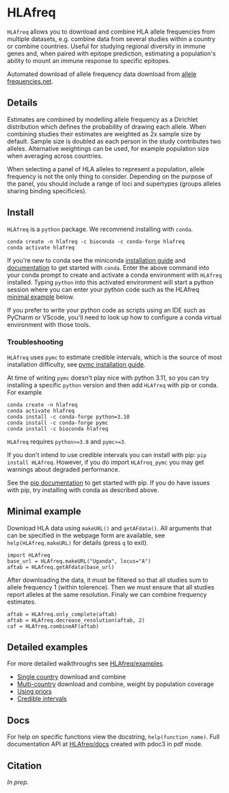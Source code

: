 # HLAfreq

`HLAfreq` allows you to download and combine HLA allele
frequencies from multiple datasets, e.g. combine data from
several studies within a country or combine countries.
Useful for studying regional diversity in immune genes
and, when paired with epitope prediction, estimating a population's
ability to mount an immune response to specific epitopes.

Automated download of allele frequency data download from 
[allele frequencies.net](http://www.allelefrequencies.net/).

## Details
Estimates are combined by modelling allele frequency as a 
Dirichlet distribution which defines the probability of drawing each
allele. When combining studies their estimates are weighted as 2x sample size by
default. Sample size is doubled as each person in the study
contributes two alleles. Alternative weightings can be used,
for example population size when averaging across countries.

When selecting a panel of HLA alleles to represent a population,
allele frequency is not the only thing to consider. Depending on
the purpose of the panel, you should include a range of loci and
supertypes (groups alleles sharing binding specificies).

## Install
`HLAfreq` is a `python` package. We recommend installing
with `conda`.
```
conda create -n hlafreq -c bioconda -c conda-forge hlafreq
conda activate hlafreq
```
If you're new to conda see the miniconda [installation guide](https://conda.io/projects/conda/en/stable/user-guide/install/index.html) and [documentation](https://docs.conda.io/projects/conda/en/stable/user-guide/index.html)
to get started with `conda`.
Enter the above command into your conda prompt to create and
activate a conda environment with `HLAfreq` installed.
Typing `python` into this activated environment will start
a python session where you can enter your python code such as
the HLAfreq [minimal example](#minimal-example) below.

If you prefer to write your python code as scripts using an IDE such as
PyCharm or VScode, you'll need to look up how to configure a conda
virtual environment with those tools.

### Troubleshooting
`HLAfreq` uses `pymc` to estimate credible intervals,
which is the source of most installation difficulty, see
[pymc installation guide](https://www.pymc.io/projects/docs/en/stable/installation.html).

At time of writing `pymc` doesn't play nice with python 3.11, so
you can try installing a specific `python` version
and then add `HLAfreq` with pip or conda.
For example
```
conda create -n hlafreq
conda activate hlafreq
conda install -c conda-forge python=3.10
conda install -c conda-forge pymc
conda install -c bioconda hlafreq
```

`HLAfreq` requires `python>=3.8` and `pymc>=3`.

If you don't intend to use credible intervals you can install
with pip: `pip install HLAfreq`.
However, if you do import `HLAfreq_pymc` you may get warnings
about degraded performance.

See the [pip documentation](https://pip.pypa.io/en/stable/)
to get started with pip. If you do have issues with pip,
try installing with conda as described above.

## Minimal example
Download HLA data using `makeURL()` and `getAFdata()`.
All arguments that can be specified in the webpage form are available,
see `help(HLAfreq.makeURL)` for details (press `q` to exit).
```
import HLAfreq
base_url = HLAfreq.makeURL("Uganda", locus="A")
aftab = HLAfreq.getAFdata(base_url)
```

After downloading the data, it must be filtered so that all studies
sum to allele frequency 1 (within tolerence). Then we must ensure
that all studies report alleles at the same resolution.
Finaly we can combine frequency estimates.
```
aftab = HLAfreq.only_complete(aftab)
aftab = HLAfreq.decrease_resolution(aftab, 2)
caf = HLAfreq.combineAF(aftab)
```

## Detailed examples
For more detailed walkthroughs see [HLAfreq/examples](https://github.com/Vaccitech/HLAfreq/tree/main/examples).

- [Single country](https://github.com/Vaccitech/HLAfreq/blob/main/examples/single_country.ipynb) download and combine
- [Multi-country](https://github.com/Vaccitech/HLAfreq/blob/main/examples/multi_country.ipynb) download and combine, weight by population coverage
- [Using priors](https://github.com/Vaccitech/HLAfreq/blob/main/examples/working_with_priors.ipynb)
- [Credible intervals](https://github.com/Vaccitech/HLAfreq/blob/main/examples/credible_intervals.ipynb)

## Docs
For help on specific functions view the docstring, `help(function_name)`.
Full documentation API at [HLAfreq/docs](https://github.com/Vaccitech/HLAfreq/blob/main/docs/HLAfreq.md)
created with pdoc3 in pdf mode.

<!-- ## Developer notes
# Install in dev mode
pip install -e HLAfreq

Update version in setup.py

Update documentation with `pdoc --pdf -o docs/ src/HLAfreq/ > docs/HLAfreq.md`.

Run tests `pytest` 

# Clear old build info
rm -rf build dist src/*.egg-info 

Build with `python -m build`.

twine check dist/*

# Upload to test pypi
twine upload --repository testpypi dist/*

# Install from test pypi
python3 -m pip install --extra-index-url https://test.pypi.org/simple/ HLAfreq

# Upload to pypi
twine upload dist/*
-->

## Citation
*In prep.*
